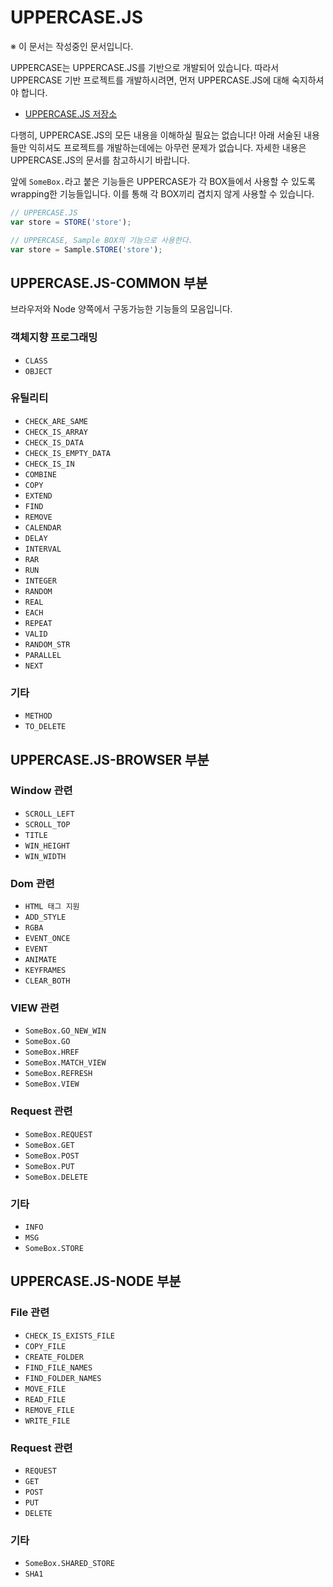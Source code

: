 # UPPERCASE.JS
※ 이 문서는 작성중인 문서입니다.

UPPERCASE는 UPPERCASE.JS를 기반으로 개발되어 있습니다. 따라서 UPPERCASE 기반 프로젝트를 개발하시려면, 먼저 UPPERCASE.JS에 대해 숙지하셔야 합니다.

* [UPPERCASE.JS 저장소](https://github.com/Hanul/UPPERCASE.JS)

다행히, UPPERCASE.JS의 모든 내용을 이해하실 필요는 없습니다! 아래 서술된 내용들만 익히셔도 프로젝트를 개발하는데에는 아무런 문제가 없습니다. 자세한 내용은 UPPERCASE.JS의 문서를 참고하시기 바랍니다.

앞에 `SomeBox.`라고 붙은 기능들은 UPPERCASE가 각 BOX들에서 사용할 수 있도록 wrapping한 기능들입니다. 이를 통해 각 BOX끼리 겹치지 않게 사용할 수 있습니다.
```javascript
// UPPERCASE.JS
var store = STORE('store');

// UPPERCASE, Sample BOX의 기능으로 사용한다.
var store = Sample.STORE('store');
```

## UPPERCASE.JS-COMMON 부분
브라우저와 Node 양쪽에서 구동가능한 기능들의 모음입니다.

### 객체지향 프로그래밍
* `CLASS`
* `OBJECT`

### 유틸리티
* `CHECK_ARE_SAME`
* `CHECK_IS_ARRAY`
* `CHECK_IS_DATA`
* `CHECK_IS_EMPTY_DATA`
* `CHECK_IS_IN`
* `COMBINE`
* `COPY`
* `EXTEND`
* `FIND`
* `REMOVE`
* `CALENDAR`
* `DELAY`
* `INTERVAL`
* `RAR`
* `RUN`
* `INTEGER`
* `RANDOM`
* `REAL`
* `EACH`
* `REPEAT`
* `VALID`
* `RANDOM_STR`
* `PARALLEL`
* `NEXT`

### 기타
* `METHOD`
* `TO_DELETE`


## UPPERCASE.JS-BROWSER 부분

### Window 관련
* `SCROLL_LEFT`
* `SCROLL_TOP`
* `TITLE`
* `WIN_HEIGHT`
* `WIN_WIDTH`

### Dom 관련
* `HTML 태그 지원` 
* `ADD_STYLE`
* `RGBA`
* `EVENT_ONCE`
* `EVENT`
* `ANIMATE`
* `KEYFRAMES`
* `CLEAR_BOTH`

### VIEW 관련
* `SomeBox.GO_NEW_WIN`
* `SomeBox.GO`
* `SomeBox.HREF`
* `SomeBox.MATCH_VIEW`
* `SomeBox.REFRESH`
* `SomeBox.VIEW`

### Request 관련
* `SomeBox.REQUEST`
* `SomeBox.GET`
* `SomeBox.POST`
* `SomeBox.PUT`
* `SomeBox.DELETE`

### 기타
* `INFO`
* `MSG`
* `SomeBox.STORE`


## UPPERCASE.JS-NODE 부분

### File 관련
* `CHECK_IS_EXISTS_FILE`
* `COPY_FILE`
* `CREATE_FOLDER`
* `FIND_FILE_NAMES`
* `FIND_FOLDER_NAMES`
* `MOVE_FILE`
* `READ_FILE`
* `REMOVE_FILE`
* `WRITE_FILE`

### Request 관련
* `REQUEST`
* `GET`
* `POST`
* `PUT`
* `DELETE`

### 기타
* `SomeBox.SHARED_STORE`
* `SHA1`